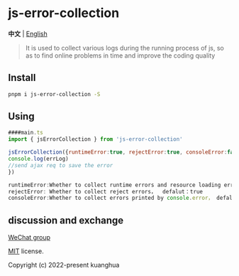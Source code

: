 # js-error-collection

**中文** | [English](./README.md)



> It is used to collect various logs during the running process of js, so as to find online problems in time and improve the coding quality



## Install

```bash
pnpm i js-error-collection -S
```


## Using

```javascript
####main.ts
import { jsErrorCollection } from 'js-error-collection'

jsErrorCollection({runtimeError:true, rejectError:true, consoleError:false}, (errLog) => {
console.log(errLog)
//send ajax req to save the error
})

runtimeError:Whether to collect runtime errors and resource loading errors，defalut：true
rejectError: Whether to collect reject errors，  defalut：true
consoleError:Whether to collect errors printed by console.error， defalut：false
```



## discussion and exchange
[WeChat group](http://8.135.1.141/file/images/wx-groud.png)

[MIT](https://github.com/jzfai/micro-frontend-template/blob/master/LICENSE) license.

Copyright (c) 2022-present  kuanghua



